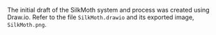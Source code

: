 The initial draft of the SilkMoth system and process was created using Draw.io. Refer to the file `SilkMoth.drawio` and its exported image, `SilkMoth.png`.